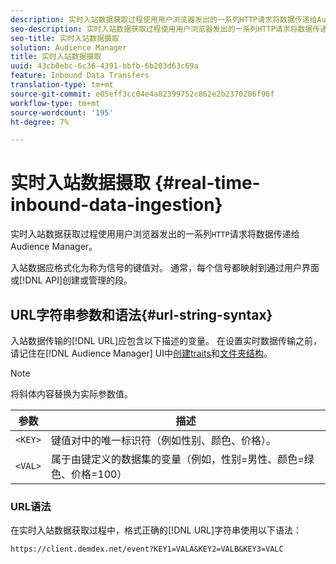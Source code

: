 ```yaml
---
description: 实时入站数据获取过程使用用户浏览器发出的一系列HTTP请求将数据传递给Audience Manager。
seo-description: 实时入站数据获取过程使用用户浏览器发出的一系列HTTP请求将数据传递给Audience Manager。
seo-title: 实时入站数据摄取
solution: Audience Manager
title: 实时入站数据摄取
uuid: 43cb0ebc-6c36-4391-bbfb-6b203d63c69a
feature: Inbound Data Transfers
translation-type: tm+mt
source-git-commit: e05eff3cc04e4a82399752c862e2b2370286f96f
workflow-type: tm+mt
source-wordcount: '195'
ht-degree: 7%

---
```



# 实时入站数据摄取 {#real-time-inbound-data-ingestion}

实时入站数据获取过程使用用户浏览器发出的一系列`HTTP`请求将数据传递给Audience Manager。

<!-- c_rt_inbound_real_time.xml -->

入站数据应格式化为称为信号的键值对。 通常，每个信号都映射到通过用户界面或[!DNL API]创建或管理的段。

## URL字符串参数和语法{#url-string-syntax}

入站数据传输的[!DNL URL]应包含以下描述的变量。 在设置实时数据传输之前，请记住在[!DNL Audience Manager] UI中[创建traits](../../../features/traits/create-onboarded-rule-based-traits.md)和[文件夹结构](../../../features/traits/trait-storage.md#create-trait-storage-folder)。

>[!NOTE]
>
>将斜体内容替换为实际参数值。

| 参数 | 描述 |
|---|---|
| `<KEY>` | 键值对中的唯一标识符（例如性别、颜色、价格）。 |
| `<VAL>` | 属于由键定义的数据集的变量（例如，性别=男性、颜色=绿色、价格=100） |

### URL语法

在实时入站数据获取过程中，格式正确的[!DNL URL]字符串使用以下语法：

```
https://client.demdex.net/event?KEY1=VALA&KEY2=VALB&KEY3=VALC
```
